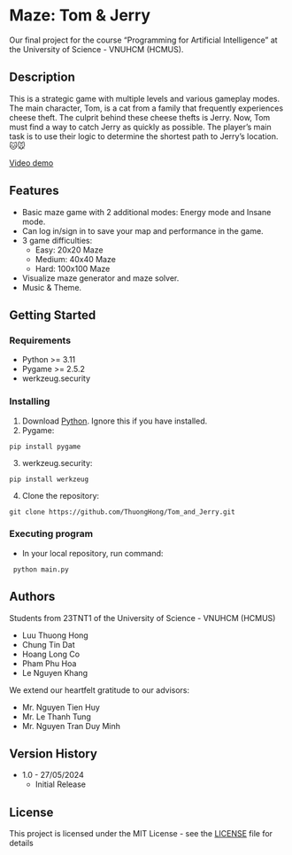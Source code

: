# Maze: Tom & Jerry

Our final project for the course “Programming for Artificial Intelligence” at the University of Science - VNUHCM (HCMUS).

## Description

This is a strategic game with multiple levels and various gameplay modes. The main character, Tom, is a cat from a family that frequently experiences cheese theft. The culprit behind these cheese thefts is Jerry. Now, Tom must find a way to catch Jerry as quickly as possible. The player’s main task is to use their logic to determine the shortest path to Jerry’s location. 🐱🐭

[Video demo](https://youtu.be/0v4KKZqlP_Y?si=lCpmLjsrEIOx2vHb)

## Features

* Basic maze game with 2 additional modes: Energy mode and Insane mode.
* Can log in/sign in to save your map and performance in the game.
* 3 game difficulties:
    * Easy: 20x20 Maze
    * Medium: 40x40 Maze
    * Hard: 100x100 Maze
* Visualize maze generator and maze solver.
* Music & Theme.

## Getting Started

### Requirements

* Python >= 3.11
* Pygame >= 2.5.2
* werkzeug.security

### Installing

1. Download [Python](https://www.python.org/downloads). Ignore this if you have installed.
2. Pygame:
```
pip install pygame
```
3. werkzeug.security:
```
pip install werkzeug
```

4. Clone the repository:
```
git clone https://github.com/ThuongHong/Tom_and_Jerry.git
```

### Executing program

* In your local repository, run command:
```
 python main.py
```

## Authors

Students from 23TNT1 of the University of Science - VNUHCM (HCMUS)
* Luu Thuong Hong
* Chung Tin Dat
* Hoang Long Co
* Pham Phu Hoa
* Le Nguyen Khang

We extend our heartfelt gratitude to our advisors:
* Mr. Nguyen Tien Huy
* Mr. Le Thanh Tung
* Mr. Nguyen Tran Duy Minh

## Version History

* 1.0 - 27/05/2024
    * Initial Release

## License

This project is licensed under the MIT License - see the [LICENSE](LICENSE) file for details
